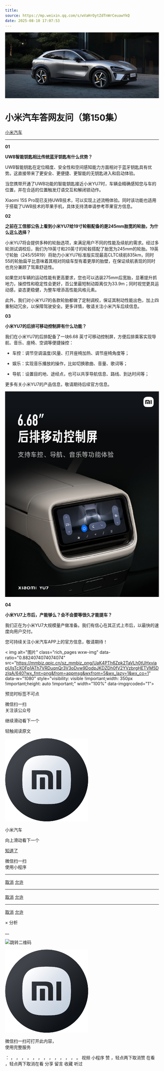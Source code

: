 ```yaml
---
title: 
source: https://mp.weixin.qq.com/s/wVaHrOytZdTnWrCeuawYkQ
date: 2025-08-10 17:07:53
---
```


![cover_image](images/img_a3d46e25.jpg)


#  小米汽车答网友问（第150集）


[ 小米汽车 ](<javascript:void\(0\);>)

______

**01**

**UWB****智能钥匙****相比传统****蓝牙****钥匙有什么优势？**

UWB智能钥匙在定位精度、安全性和空间感知能力方面相对于蓝牙钥匙具有优势。这直接带来了更安全、更便捷、更智能的无钥匙进入和启动体验。

当您携带开通了UWB功能的智能钥匙接近小米YU7时，车辆会精确感知您与车的位置，并在合适的位置触发灯语交互和解闭锁动作。

Xiaomi 15S Pro现已支持UWB技术，可以实现上述流畅体验。同时该功能也适用于搭载了UWB技术的苹果手机，具体支持清单请参考苹果官方信息。

**02**

**之前在工信部****公告****上看到小米YU7给19寸轮毂配备的是245****mm****胎宽的轮胎，为什么这么选择？**

小米YU7将会提供多种的轮胎选项，来满足用户不同的性能及续航的需求。经过多轮测试调校后，我们为19英寸和20英寸的轮毂搭配了胎宽为245mm的轮胎。19英寸轮胎（245/55R19）将助力小米YU7标准版实现最高CLTC续航835km，同时55的轮胎扁平比意味着其相对同级车型有着更厚的胎壁，在保证续航表现的同时也充分兼顾了驾乘舒适性。

如果您对车辆的运动性能有更高要求，您也可以选装275mm后宽胎，显著提升抓地力，操控性和稳定性会更好，百公里最短制动距离仅为33.9m；同时视觉更具运动感，姿态更稳健，为整车增添高性能风格元素。

此外，我们对小米YU7的各款轮胎都做了定制调校，保证其制动性能出色，加上四重制动冗余，以保障驾驶安全。更多详情，敬请关注小米汽车后续信息。

**03**

**小米YU7的后排可移动控制屏有什么功能？**

我们在小米YU7的后排配备了一块6.68 英寸可移动控制屏，方便后排乘客实现导航、音乐、座椅、空调等便捷操控：

  * 车控：调节空调温度/风量、打开座椅加热、调节座椅角度等；

  * 娱乐：实现音乐播放的操作，比如切换歌曲、音量、歌词等；

  * 导航：设置目的地、途经点，也可以共享导航信息、路线、到达时间等；

更多有关小米YU7的产品信息，敬请期待后续官方信息。

![img_394894db.jpg](images/img_394894db.jpg)

**04**

**小米YU7上市后，产能够么？会不会要等很久才能提车？**

我们正在为小米YU7大规模量产做准备。我们有信心在其正式上市后，以最快的速度向用户交付。

您可持续关注小米汽车APP上的官方信息，敬请期待！

  

< img alt="图片" class="rich_pages wxw-img" data-ratio="0.8824074074074074" src="https://mmbiz.qpic.cn/sz_mmbiz_png/UaK4PTh6Zpk2TaVLh0tUHxviapUIsTcXOFp1ATh7VRDuqnQr3V3oDvw9DodpJKDZDh0fV2YVzbrgHETVM5DzIqA/640?wx_fmt=png&from=appmsg&wxfrom=5&wx_lazy=1&wx_co=1" data-w="1080" style="visibility: visible !important;width: 350px !important;height: auto !important;" width="100%" data-imgqrcoded="1">[](<>)

预览时标签不可点

微信扫一扫  
关注该公众号

继续滑动看下一个

轻触阅读原文

![img_97d833da.jpg](images/img_97d833da.jpg)

小米汽车 

向上滑动看下一个

[知道了](<javascript:;>)

微信扫一扫  
使用小程序

****

[取消](<javascript:void\(0\);>) [允许](<javascript:void\(0\);>)

****

[取消](<javascript:void\(0\);>) [允许](<javascript:void\(0\);>)

****

[取消](<javascript:void\(0\);>) [允许](<javascript:void\(0\);>)

× 分析

__

![跳转二维码]()

![作者头像](images/img_97d833da.jpg)

微信扫一扫可打开此内容，  
使用完整服务

： ， ， ， ， ， ， ， ， ， ， ， ， 。 视频 小程序 赞 ，轻点两下取消赞 在看 ，轻点两下取消在看 分享 留言 收藏 听过